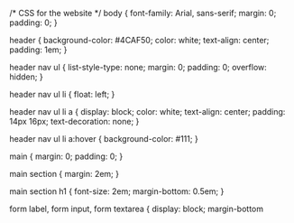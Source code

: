 /* CSS for the website */
body {
  font-family: Arial, sans-serif;
  margin: 0;
  padding: 0;
}

header {
  background-color: #4CAF50;
  color: white;
  text-align: center;
  padding: 1em;
}

header nav ul {
  list-style-type: none;
  margin: 0;
  padding: 0;
  overflow: hidden;
}

header nav ul li {
  float: left;
}

header nav ul li a {
  display: block;
  color: white;
  text-align: center;
  padding: 14px 16px;
  text-decoration: none;
}

header nav ul li a:hover {
  background-color: #111;
}

main {
  margin: 0;
  padding: 0;
}

main section {
  margin: 2em;
}

main section h1 {
  font-size: 2em;
  margin-bottom: 0.5em;
}

form label, form input, form textarea {
  display: block;
  margin-bottom
